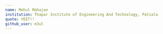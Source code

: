 ```yaml
---
name: Mehul Mahajan
institution: Thapar Institute of Engineering And Technology, Patiala
quote: YEET!!
github_user: m3ul
---
```

